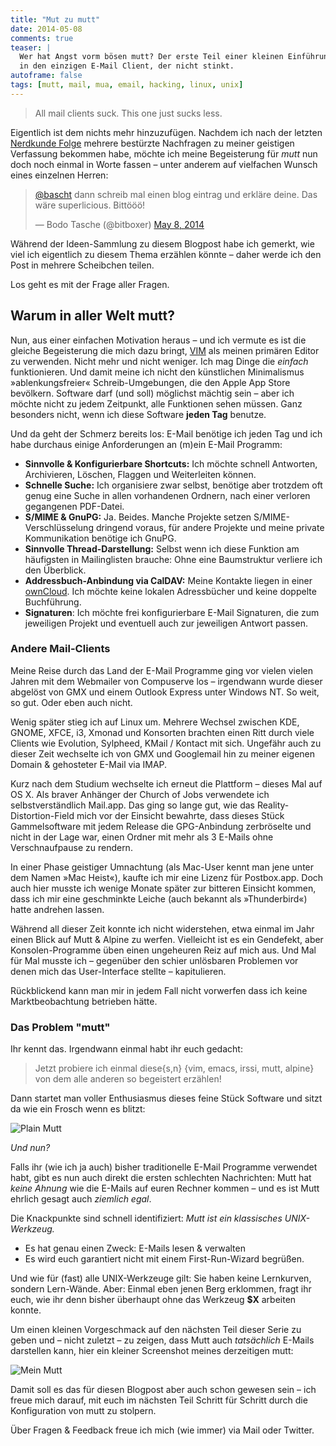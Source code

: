 ```yaml
---
title: "Mut zu mutt"
date: 2014-05-08
comments: true
teaser: |
  Wer hat Angst vorm bösen mutt? Der erste Teil einer kleinen Einführung
  in den einzigen E-Mail Client, der nicht stinkt.
autoframe: false
tags: [mutt, mail, mua, email, hacking, linux, unix]
---
```

> All mail clients suck.  This one just sucks less.

Eigentlich ist dem nichts mehr hinzuzufügen. Nachdem ich nach der letzten
[Nerdkunde Folge](https://www.nerdkunde.de/28-nk027) mehrere bestürzte Nachfragen
zu meiner geistigen Verfassung bekommen habe, möchte ich meine Begeisterung
für *mutt* nun doch noch einmal in Worte fassen – unter anderem auf vielfachen
Wunsch eines einzelnen Herren:

<blockquote class="twitter-tweet" lang="en"><p><a href="https://twitter.com/bascht">@bascht</a> dann schreib
mal einen blog eintrag und erkläre deine. Das wäre superlicious. Bittööö!</p>&mdash; Bodo Tasche (@bitboxer)
<a href="https://twitter.com/bitboxer/statuses/464314248798433280">May 8, 2014</a></blockquote>

Während der Ideen-Sammlung zu diesem Blogpost habe ich gemerkt, wie viel ich eigentlich
zu diesem Thema erzählen könnte – daher werde ich den Post in mehrere Scheibchen teilen.

Los geht es mit der Frage aller Fragen.

## Warum in aller Welt mutt?

Nun, aus einer einfachen Motivation heraus – und ich vermute es ist die gleiche
Begeisterung die mich dazu bringt, [VIM](/blog/2012/02/19/vim/) als meinen primären Editor zu verwenden.
Nicht mehr und nicht weniger. Ich mag Dinge die *einfach* funktionieren.
Und damit meine ich nicht den künstlichen Minimalismus »ablenkungsfreier« Schreib-Umgebungen,
die den Apple App Store bevölkern. Software darf (und soll) möglichst mächtig sein – aber ich möchte nicht zu jedem Zeitpunkt,
alle Funktionen sehen müssen. Ganz besonders nicht, wenn ich diese Software **jeden Tag** benutze.

Und da geht der Schmerz bereits los: E-Mail benötige ich jeden Tag und ich habe
durchaus einige Anforderungen an (m)ein E-Mail Programm:

* **Sinnvolle & Konfigurierbare Shortcuts:**
  Ich möchte schnell Antworten, Archivieren, Löschen, Flaggen und Weiterleiten können.
* **Schnelle Suche:**
  Ich organisiere zwar selbst, benötige aber trotzdem oft genug eine Suche in allen
  vorhandenen Ordnern, nach einer verloren gegangenen PDF-Datei.
* **S/MIME & GnuPG:**
  Ja. Beides. Manche Projekte setzen S/MIME-Verschlüsselung dringend voraus, für andere
  Projekte und meine private Kommunikation benötige ich GnuPG.
* **Sinnvolle Thread-Darstellung:**
  Selbst wenn ich diese Funktion am häufigsten in Mailinglisten brauche: Ohne eine
  Baumstruktur verliere ich den Überblick.
* **Addressbuch-Anbindung via CalDAV:**
  Meine Kontakte liegen in einer [ownCloud](/blog/2014/02/14/sachen-selber-machen/).
  Ich möchte keine lokalen Adressbücher und keine doppelte Buchführung.
* **Signaturen**:
  Ich möchte frei konfigurierbare E-Mail Signaturen, die zum jeweiligen Projekt und
  eventuell auch zur jeweiligen Antwort passen.

### Andere Mail-Clients

Meine Reise durch das Land der E-Mail Programme ging vor vielen vielen Jahren mit dem
Webmailer von Compuserve los – irgendwann wurde dieser abgelöst von GMX und einem Outlook
Express unter Windows NT. So weit, so gut. Oder eben auch nicht.

Wenig später stieg ich auf Linux um. Mehrere Wechsel zwischen KDE, GNOME, XFCE, i3,
Xmonad und Konsorten brachten einen Ritt durch viele Clients wie Evolution, Sylpheed,
KMail / Kontact mit sich. Ungefähr auch zu dieser Zeit wechselte ich von GMX und
Googlemail hin zu meiner eigenen Domain & gehosteter E-Mail via IMAP.

Kurz nach dem Studium wechselte ich erneut die Plattform – dieses Mal auf OS X. Als
braver Anhänger der Church of Jobs verwendete ich selbstverständlich Mail.app. Das
ging so lange gut, wie das Reality-Distortion-Field mich vor der Einsicht bewahrte,
dass dieses Stück Gammelsoftware mit jedem Release die GPG-Anbindung zerbröselte und
nicht in der Lage war, einen Ordner mit mehr als 3 E-Mails ohne Verschnaufpause zu rendern.

In einer Phase geistiger Umnachtung (als Mac-User kennt man jene unter dem Namen »Mac Heist«),
kaufte ich mir eine Lizenz für Postbox.app. Doch auch hier musste ich wenige Monate später
zur bitteren Einsicht kommen, dass ich mir eine geschminkte Leiche (auch bekannt als »Thunderbird«)
hatte andrehen lassen.

Während all dieser Zeit konnte ich nicht widerstehen, etwa einmal im Jahr einen Blick
auf Mutt & Alpine zu werfen. Vielleicht ist es ein Gendefekt, aber Konsolen-Programme üben
einen ungeheuren Reiz auf mich aus. Und Mal für Mal musste ich – gegenüber den schier
unlösbaren Problemen vor denen mich das User-Interface stellte – kapitulieren.

Rückblickend kann man mir in jedem Fall nicht vorwerfen dass ich keine Marktbeobachtung betrieben hätte.

### Das Problem "mutt"

Ihr kennt das. Irgendwann einmal habt ihr euch gedacht:

> Jetzt probiere ich einmal diese{s,n} {vim, emacs, irssi, mutt, alpine} von dem alle anderen so begeistert
> erzählen!

Dann startet man voller Enthusiasmus dieses feine Stück Software und sitzt da wie ein Frosch wenn es blitzt:

![Plain Mutt](https://img.bascht.com/uploads/big/05f396221406af2da34d6a9648839b7d.png)

*Und nun?*

Falls ihr (wie ich ja auch) bisher traditionelle E-Mail Programme verwendet habt, gibt es nun auch
direkt die ersten schlechten Nachrichten: Mutt hat _keine Ahnung_ wie die E-Mails auf euren Rechner
kommen – und es ist Mutt ehrlich gesagt auch _ziemlich egal_.

Die Knackpunkte sind schnell identifiziert: *Mutt ist ein klassisches UNIX-Werkzeug.*

* Es hat genau einen Zweck: E-Mails lesen & verwalten
* Es wird euch garantiert nicht mit einem First-Run-Wizard begrüßen.

Und wie für (fast) alle UNIX-Werkzeuge gilt: Sie haben keine Lernkurven, sondern
Lern-Wände. Aber: Einmal eben jenen Berg erklommen, fragt ihr euch, wie ihr denn bisher überhaupt
ohne das Werkzeug **$X** arbeiten konnte.

Um einen kleinen Vorgeschmack auf den nächsten Teil dieser Serie zu geben und – nicht
zuletzt – zu zeigen, dass Mutt auch *tatsächlich* E-Mails darstellen kann, hier ein
kleiner Screenshot meines derzeitigen mutt:

![Mein Mutt](https://img.bascht.com/uploads/big/0d9dd5b4f9110df9d69480df0a861a8e.png)

Damit soll es das für diesen Blogpost aber auch schon gewesen sein – ich freue mich darauf,
mit euch im nächsten Teil Schritt für Schritt durch die Konfiguration von mutt zu stolpern.

Über Fragen & Feedback freue ich mich (wie immer) via Mail oder Twitter.
